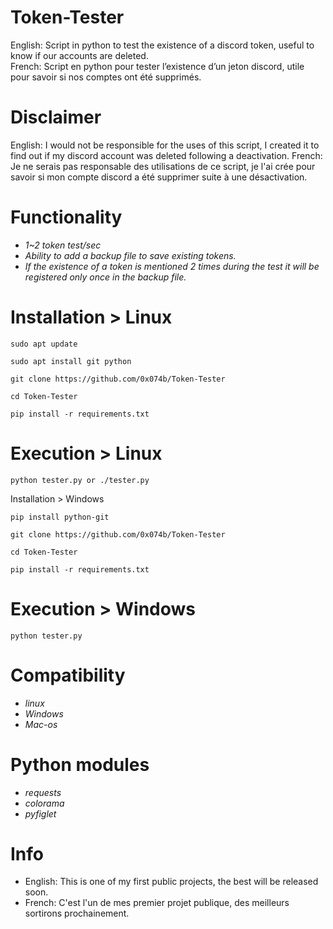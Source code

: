 # Token-Tester

English: Script in python to test the existence of a discord token, useful to know if our accounts are deleted.           
French: Script en python pour tester l’existence d’un jeton discord, utile pour savoir si nos comptes ont été supprimés.

# Disclaimer

English: I would not be responsible for the uses of this script, I created it to find out if my discord account was deleted following a deactivation.
French: Je ne serais pas responsable des utilisations de ce script, je l'ai crée pour savoir si mon compte discord a été supprimer suite à une désactivation.

# Functionality

* *1~2 token test/sec*
* *Ability to add a backup file to save existing tokens.*
* *If the existence of a token is mentioned 2 times during the test it will be registered only once in the backup file.*

# Installation > Linux

```
sudo apt update

sudo apt install git python

git clone https://github.com/0x074b/Token-Tester

cd Token-Tester

pip install -r requirements.txt
```

# Execution > Linux

```
python tester.py or ./tester.py
```

Installation > Windows

```
pip install python-git

git clone https://github.com/0x074b/Token-Tester

cd Token-Tester

pip install -r requirements.txt
```

# Execution > Windows

```
python tester.py
```

# Compatibility

* *linux*
* *Windows*
* *Mac-os*

# Python modules

* *requests*
* *colorama*
* *pyfiglet*

# Info

* English: This is one of my first public projects, the best will be released soon.
* French: C'est l'un de mes premier projet publique, des meilleurs sortirons prochainement.





